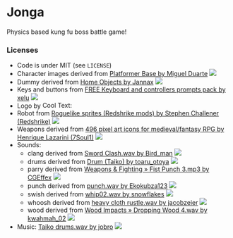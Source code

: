# Jonga

<!--
![](logo.png)
-->
Physics based kung fu boss battle game!

<!--
Jonga is open source and made for [Mini LD 62](insert link here)

[Play online now](insert link here)
-->

### Licenses

- Code is under MIT (see `LICENSE`)
- Character images derived from [Platformer Base by Miguel Duarte](http://opengameart.org/content/platformer-base) [![](https://licensebuttons.net/l/by-sa/3.0/80x15.png)](https://creativecommons.org/licenses/by-sa/3.0/)
- Dummy derived from [Home Objects by Jannax](http://opengameart.org/content/home-objects) [![](https://licensebuttons.net/p/zero/1.0/80x15.png)](https://creativecommons.org/publicdomain/zero/1.0/)
- Keys and buttons from [FREE Keyboard and controllers prompts pack by xelu](http://opengameart.org/content/free-keyboard-and-controllers-prompts-pack)  [![](https://licensebuttons.net/p/zero/1.0/80x15.png)](https://creativecommons.org/publicdomain/zero/1.0/)
- Logo by <a href="http://cooltext.com" target="_top"><img src="http://cooltext.com/images/ct_pixel.gif" width="80" height="15" alt="Cool Text: Logo and Graphics Generator" border="0" /></a>
- Robot from [Roguelike sprites (Redshrike mods) by Stephen Challener (Redshrike)](http://opengameart.org/content/roguelike-sprites-redshrike-mods)  [![](https://licensebuttons.net/l/by/3.0/80x15.png)](https://creativecommons.org/licenses/by/3.0/)
- Weapons derived from [496 pixel art icons for medieval/fantasy RPG by Henrique Lazarini (7Soul1)](http://opengameart.org/content/496-pixel-art-icons-for-medievalfantasy-rpg) [![](https://licensebuttons.net/p/zero/1.0/80x15.png)](https://creativecommons.org/publicdomain/zero/1.0/)
- Sounds:
  - clang derived from [Sword Clash.wav by Bird_man](https://freesound.org/people/Bird_man/sounds/275159/) [![](https://licensebuttons.net/p/zero/1.0/80x15.png)](https://creativecommons.org/publicdomain/zero/1.0/)
  - drums derived from [Drum (Taiko) by toaru_otoya](https://freesound.org/people/toaru_otoya/sounds/204111/) [![](https://licensebuttons.net/p/zero/1.0/80x15.png)](https://creativecommons.org/publicdomain/zero/1.0/)
  - parry derived from [Weapons & Fighting » Fist Punch 3.mp3 by CGEffex](https://freesound.org/people/CGEffex/sounds/89769/) [![](https://licensebuttons.net/l/by/3.0/80x15.png)](https://creativecommons.org/licenses/by/3.0/)
  - punch derived from [punch.wav by Ekokubza123](https://freesound.org/people/Ekokubza123/sounds/104183/) [![](https://licensebuttons.net/p/zero/1.0/80x15.png)](https://creativecommons.org/publicdomain/zero/1.0/)
  - swish derived from [whip02.wav by snowflakes](https://freesound.org/people/snowflakes/sounds/72190/) [![](https://licensebuttons.net/p/zero/1.0/80x15.png)](https://creativecommons.org/publicdomain/zero/1.0/)
  - whoosh derived from [heavy cloth rustle.wav by jacobzeier](https://freesound.org/people/jacobzeier/sounds/163164/) [![](https://licensebuttons.net/p/zero/1.0/80x15.png)](https://creativecommons.org/publicdomain/zero/1.0/)
  - wood derived from [Wood Impacts » Dropping Wood 4.wav by kwahmah_02](https://freesound.org/people/kwahmah_02/sounds/251365/) [![](https://licensebuttons.net/l/by/3.0/80x15.png)](https://creativecommons.org/licenses/by/3.0/)
- Music: [Taiko drums.wav by jobro](https://freesound.org/people/jobro/sounds/112248/) [![](https://licensebuttons.net/l/by/3.0/80x15.png)](https://creativecommons.org/licenses/by/3.0/)
